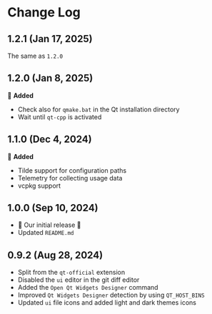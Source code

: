 # Change Log

## 1.2.1 (Jan 17, 2025)

The same as `1.2.0`

## 1.2.0 (Jan 8, 2025)

🎉 **Added**

- Check also for `qmake.bat` in the Qt installation directory
- Wait until `qt-cpp` is activated

## 1.1.0 (Dec 4, 2024)

🎉 **Added**

- Tilde support for configuration paths
- Telemetry for collecting usage data
- vcpkg support

## 1.0.0 (Sep 10, 2024)

- 🎉 Our initial release 🎉
- Updated `README.md`

## 0.9.2 (Aug 28, 2024)

- Split from the `qt-official` extension
- Disabled the `ui` editor in the git diff editor
- Added the `Open Qt Widgets Designer` command
- Improved `Qt Widgets Designer` detection by using `QT_HOST_BINS`
- Updated `ui` file icons and added light and dark themes icons
